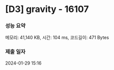 # [D3] gravity - 16107

### 성능 요약

메모리: 41,140 KB, 시간: 104 ms, 코드길이: 471 Bytes

### 제출 일자

2024-01-29 15:16